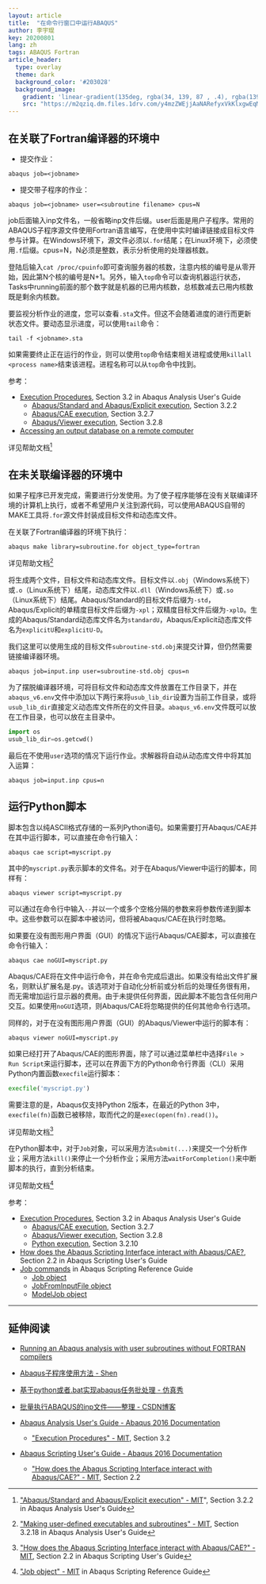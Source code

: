```yaml
---
layout: article
title:  "在命令行窗口中运行ABAQUS"
author: 李宇琨
key: 20200801
lang: zh
tags: ABAQUS Fortran
article_header:
  type: overlay
  theme: dark
  background_color: '#203028'
  background_image:
    gradient: 'linear-gradient(135deg, rgba(34, 139, 87 , .4), rgba(139, 34, 139, .4))'
    src: "https://m2qziq.dm.files.1drv.com/y4mzZWEjjAaNARefyxVkKlxgwEqMB9rIn39wANVzd5uOzUAzLqeuSf42u3C7tSgXdUgrJZgR4-vcrINIiY7YVn1tMjgnuI3pF6Z8KzW6Fb318P6UCPtiZd_k0QYcsEUMmDeeJCoTGPhJz3tIsnBGikod3UQNlytoJym4wcdypIwKdDWVnWdaMzOnBusQVoIn1N71leU_ISdOrv3cxIijF73MQ?width=870&height=400&cropmode=none"
---
```


## 在关联了Fortran编译器的环境中

* 提交作业：

```shell
abaqus job=<jobname>
```

* 提交带子程序的作业：

```shell
abaqus job=<jobname> user=<subroutine filename> cpus=N
```

job后面输入inp文件名，一般省略inp文件后缀。user后面是用户子程序。常用的ABAQUS子程序源文件使用Fortran语言编写，在使用中实时编译链接成目标文件参与计算。在Windows环境下，源文件必须以`.for`结尾；在Linux环境下，必须使用`.f`后缀。cpus=N，N必须是整数，表示分析使用的处理器核数。

登陆后输入`cat /proc/cpuinfo`即可查询服务器的核数，注意内核的编号是从零开始，因此第N个核的编号是N+1。另外，输入`top`命令可以查询机器运行状态，Tasks中running前面的那个数字就是机器的已用内核数，总核数减去已用内核数既是剩余内核数。

要监视分析作业的进度，您可以查看`.sta`文件。但这不会随着进度的进行而更新状态文件。要动态显示进度，可以使用`tail`命令：

```shell
tail -f <jobname>.sta
```

如果需要终止正在运行的作业，则可以使用`top`命令结束相关进程或使用`killall <process name>`结束该进程。进程名称可以从`top`命令中找到。

参考：

* [Execution Procedures](https://abaqus-docs.mit.edu/2017/English/SIMACAEEXCRefMap/simaexc-m-ExecutionProcedures-sb.htm), Section 3.2 in Abaqus Analysis User's Guide
  * [Abaqus/Standard and Abaqus/Explicit execution](https://abaqus-docs.mit.edu/2017/English/SIMACAEEXCRefMap/simaexc-c-analysisproc.htm), Section 3.2.2
  * [Abaqus/CAE execution](https://abaqus-docs.mit.edu/2017/English/SIMACAEEXCRefMap/simaexc-c-caeproc.htm), Section 3.2.7
  * [Abaqus/Viewer execution](https://abaqus-docs.mit.edu/2017/English/SIMACAEEXCRefMap/simaexc-c-viewerproc.htm), Section 3.2.8
* [Accessing an output database on a remote computer](https://abaqus-docs.mit.edu/2017/English/SIMACAECAERefMap/simacae-m-DbsNetworkodb-sb.htm)

详见帮助文档[^1]

## 在未关联编译器的环境中

如果子程序已开发完成，需要进行分发使用。为了使子程序能够在没有关联编译环境的计算机上执行，或者不希望用户关注到源代码，可以使用ABAQUS自带的MAKE工具将`.for`源文件封装成目标文件和动态库文件。

在关联了Fortran编译器的环境下执行：

```shell
abaqus make library=subroutine.for object_type=fortran
```

详见帮助文档[^2]

将生成两个文件，目标文件和动态库文件。目标文件以`.obj`（Windows系统下）或`.o`（Linux系统下）结尾，动态库文件以`.dll`（Windows系统下）或`.so`（Linux系统下）结尾。Abaqus/Standard的目标文件后缀为`-std`， Abaqus/Explicit的单精度目标文件后缀为`-xpl`；双精度目标文件后缀为`-xplD`。生成的Abaqus/Standard动态库文件名为`standardU`，Abaqus/Explicit动态库文件名为`explicitU`和`explicitU-D`。

我们这里可以使用生成的目标文件`subroutine-std.obj`来提交计算，但仍然需要链接编译器环境。

```shell
abaqus job=input.inp user=subroutine-std.obj cpus=n
```

为了摆脱编译器环境，可将目标文件和动态库文件放置在工作目录下，并在`abaqus_v6.env`文件中添加以下两行来将`usub_lib_dir`设置为当前工作目录，或将`usub_lib_dir`直接定义动态库文件所在的文件目录。`abaqus_v6.env`文件既可以放在工作目录，也可以放在主目录中。

```python
import os
usub_lib_dir=os.getcwd()
```

最后在不使用`user`选项的情况下运行作业。求解器将自动从动态库文件中将其加入运算：

```shell
abaqus job=input.inp cpus=n
```

## 运行Python脚本

脚本包含以纯ASCII格式存储的一系列Python语句。如果需要打开Abaqus/CAE并在其中运行脚本，可以直接在命令行输入：

```shell
abaqus cae script=myscript.py
```

其中的`myscript.py`表示脚本的文件名。对于在Abaqus/Viewer中运行的脚本，同样有：

```shell
abaqus viewer script=myscript.py
```

可以通过在命令行中输入`--`并以一个或多个空格分隔的参数来将参数传递到脚本中。这些参数可以在脚本中被访问，但将被Abaqus/CAE在执行时忽略。

如果要在没有图形用户界面（GUI）的情况下运行Abaqus/CAE脚本，可以直接在命令行输入：

```shell
abaqus cae noGUI=myscript.py
```

Abaqus/CAE将在文件中运行命令，并在命令完成后退出。如果没有给出文件扩展名，则默认扩展名是.py。该选项对于自动化分析前或分析后的处理任务很有用，而无需增加运行显示器的费用。由于未提供任何界面，因此脚本不能包含任何用户交互。如果使用`noGUI`选项，则Abaqus/CAE将忽略提供的任何其他命令行选项。

同样的，对于在没有图形用户界面（GUI）的Abaqus/Viewer中运行的脚本有：

```shell
abaqus viewer noGUI=myscript.py
```

如果已经打开了Abaqus/CAE的图形界面，除了可以通过菜单栏中选择`File > Run Script`来运行脚本，还可以在界面下方的Python命令行界面（CLI）采用Python内置函数`execfile`运行脚本：

```python
execfile('myscript.py')
```

需要注意的是，Abaqus仅支持Python 2版本，在最近的Python 3中，`execfile(fn)`函数已被移除，取而代之的是`exec(open(fn).read())`。

详见帮助文档[^3]

在Python脚本中，对于`Job`对象，可以采用方法`submit(...)`来提交一个分析作业；采用方法`kill()`来停止一个分析作业；采用方法`waitForCompletion()`来中断脚本的执行，直到分析结束。

详见帮助文档[^4]

参考：

* [Execution Procedures](https://abaqus-docs.mit.edu/2017/English/SIMACAEEXCRefMap/simaexc-m-ExecutionProcedures-sb.htm), Section 3.2 in Abaqus Analysis User's Guide
  * [Abaqus/CAE execution](https://abaqus-docs.mit.edu/2017/English/SIMACAEEXCRefMap/simaexc-c-caeproc.htm), Section 3.2.7
  * [Abaqus/Viewer execution](https://abaqus-docs.mit.edu/2017/English/SIMACAEEXCRefMap/simaexc-c-viewerproc.htm), Section 3.2.8
  * [Python execution](https://abaqus-docs.mit.edu/2017/English/SIMACAEEXCRefMap/simaexc-c-pythonproc.htm), Section 3.2.10
* [How does the Abaqus Scripting Interface interact with Abaqus/CAE?](https://abaqus-docs.mit.edu/2017/English/SIMACAECMDRefMap/simacmd-c-aclintintrointerface.htm), Section 2.2 in Abaqus Scripting User's Guide
* [Job commands](https://abaqus-docs.mit.edu/2017/English/SIMACAEKERRefMap/simaker-m-JobPyc-sb.htm) in Abaqus Scripting Reference Guide
  * [Job object](https://abaqus-docs.mit.edu/2017/English/SIMACAEKERRefMap/simaker-c-jobpyc.htm)
  * [JobFromInputFile object](https://abaqus-docs.mit.edu/2017/English/SIMACAEKERRefMap/simaker-c-jobfrominputfilepyc.htm)
  * [ModelJob object](https://abaqus-docs.mit.edu/2017/English/SIMACAEKERRefMap/simaker-c-modeljobpyc.htm)

---

## 延伸阅读

* [Running an Abaqus analysis with user subroutines without FORTRAN compilers](https://www.linkedin.com/pulse/running-abaqus-analysis-user-subroutines-without-fortran-tripathy)
* [Abaqus子程序使用方法 - Shen](http://feishen.me/2018/02/06/Abaqus-Fortran/)
* [基于python或者.bat实现abaqus任务批处理 - 仿真秀](https://www.fangzhenxiu.com/post/23483)
* [批量执行ABAQUS的inp文件——整理 - CSDN博客](https://blog.csdn.net/qq_39957456/article/details/107191096)

* [Abaqus Analysis User's Guide - Abaqus 2016 Documentation](http://130.149.89.49:2080/v2016/books/usb/default.htm)
  * ["Execution Procedures" - MIT](https://abaqus-docs.mit.edu/2017/English/SIMACAEEXCRefMap/simaexc-m-ExecutionProcedures-sb.htm), Section 3.2
* [Abaqus Scripting User's Guide - Abaqus 2016 Documentation](http://130.149.89.49:2080/v2016/books/cmd/default.htm)
  * ["How does the Abaqus Scripting Interface interact with Abaqus/CAE?" - MIT](https://abaqus-docs.mit.edu/2017/English/SIMACAECMDRefMap/simacmd-c-aclintintrointerface.htm), Section 2.2

[^1]: ["Abaqus/Standard and Abaqus/Explicit execution" - MIT](https://abaqus-docs.mit.edu/2017/English/SIMACAEEXCRefMap/simaexc-c-analysisproc.htm)", Section 3.2.2 in Abaqus Analysis User's Guide

[^2]: ["Making user-defined executables and subroutines" - MIT](https://abaqus-docs.mit.edu/2017/English/SIMACAEEXCRefMap/simaexc-c-makeproc.htm), Section 3.2.18 in Abaqus Analysis User's Guide

[^3]: ["How does the Abaqus Scripting Interface interact with Abaqus/CAE?" - MIT](https://abaqus-docs.mit.edu/2017/English/SIMACAECMDRefMap/simacmd-c-aclintintrointerface.htm), Section 2.2 in Abaqus Scripting User's Guide

[^4]: ["Job object" - MIT](https://abaqus-docs.mit.edu/2017/English/SIMACAEKERRefMap/simaker-c-jobpyc.htm) in Abaqus Scripting Reference Guide
